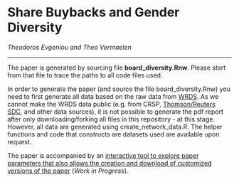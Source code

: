 # Share Buybacks and Gender Diversity
*Theodoros Evgeniou and Theo Vermaelen*

<hr>


The paper is generated by sourcing file **board_diversity.Rnw**. Please start from that file to trace the paths to all code files used. 

In order to generate the paper (and source the file board_diversity.Rnw) you need to first generate all data based on the raw data from [WRDS](https://wrds-web.wharton.upenn.edu). As we cannot make the WRDS data public (e.g. from CRSP, [Thomson/Reuters SDC](http://thomsonreuters.com/en/products-services/financial/market-data/sdc-platinum.html),  and other data sources), it is not possible to generate the pdf report after only downloading/forking all files in this repository - at this stage. However, all data are generated using create_network_data.R. The helper functions and code that constructs are datasets used are available upon request. 

The paper is accompanied by an [interactive tool to explore paper parameters that also allows the creation and download of customized versions of the paper](https://inseaddataanalytics.shinyapps.io/index/) (*Work in Progress*).